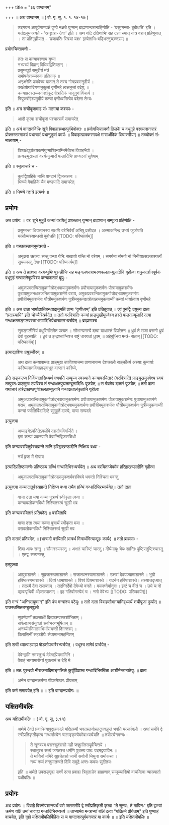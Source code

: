 +++
title = "३६ वाग्दानम्"

+++
॥ अथ वाग्दानम् ॥ ( बो. गृ. सू. १. १. १४-१७ ) 

> उदगयन आपूर्यमाणपक्षे पुण्ये नक्षत्रे युग्मान् ब्राह्मणान्वरान्प्रहिणोति - 'प्रसुग्मन्ता॰ बुबोधति' इति । यतोऽनुमन्त्रयते - 'अनृक्षरा॰ देवाः' इति । अथ यदि दक्षिणाभिः सह दत्ता स्यात् नात्र वरान् प्रहिणुयात् । तां प्रतिगृह्णीयात् - 'प्रजापतिः स्त्रियां यशः' इत्येताभिः षड्भिरनुच्छन्दसम् ॥

प्रयोगचिन्तामणौ - 

> ततः स कन्यावरणाय युग्मा  
नभ्यर्च्य विप्रान् विधिवद्विशिष्टान् ।  
प्रसुग्मपूर्वं समुदीर्य मंत्रं  
सम्प्रेषयेत्तज्जनकं प्रतिप्राक् ॥  
अनृक्षरेति प्रजपेच्च यातान् ते तस्य गोत्रप्रवरानुदीर्य ।  
वरर्क्षयोगादिगणानुकूलां वृणीमहे त्वत्तनुजां वदेयुः ॥  
कन्याप्रदस्तज्जननर्क्षकूटगोत्रादिकं चानुगुणं विचार्य ।  
त्रिपूरुषोद्देश्यमुदीर्य कन्यां वृणीध्वमित्येव वदेत्स तेभ्यः 

इति ॥ अत्र शचीपूजामाह सं॰ मालायां कश्यपः - 

> आदौ कृत्वा शचीपूजां पश्चात्सर्वं समाचरेत्

इति ॥ अयं वाग्दानविधिः सूत्रे विवाहारम्भात्पूर्वमेवोक्तः ॥ प्रयोगचिन्तामणौ तिलके च वधूगृहे वरगमनानन्तरं प्रोक्तस्तस्मादयं यथाचारं यथानुकूलं कार्यः ॥ विवाहात्प्राक्करणपक्षे मासार्क्षदिकं विचारणीयम् ॥ तच्चोक्तं सं॰ मालायाम् - 

> विश्वर्क्षपूर्वात्रयकर्णयुग्माश्विन्यग्निमैत्रैश्च विवाहभैर्वा ।  
प्रत्यङ्मुखस्तां वरयेत्कुमारीं फलादिभिः प्राग्वदनां सुवेषाम्

इति ॥ स्मृत्यन्तरे च - 

> कुर्याद्वैवाहिके मासि वाग्दानं द्विजसत्तमः ।  
धिष्ण्ये वैवाहिके चैव मण्डपादि समाचरेत्

इति ॥ धिष्ण्ये नक्षत्रे इत्यर्थः ॥

## प्रयोगः

अथ प्रयोगः ॥ वरः शुभे मुहूर्ते कन्यां वरयितुं प्रशस्तान् युग्मान् ब्राह्मणान् सम्पूज्य प्रहिणोति - 

> प्रसुग्मन्ता धियसानस्य सक्षणि वरेभिर्वराँ अभिषु प्रसीदत । अस्माकमिन्द्र उभयं जुजोषति यत्सौम्यस्यान्धसो बुबोधति
[[TODO: परिष्कार्यम्]]

इति ॥ गच्छतस्ताननुमंत्रयते - 

> अनृक्षरा ऋजवः सन्तु पन्था येभिः सखायो यन्ति नो वरेयम् । समर्यमा संभगो नो निनीयात्सञ्जास्पत्यँ सुयममस्तु देवाः
[[TODO: परिष्कार्यम्]]

इति ॥ अथ ते ब्राह्मणा वरबन्धुभिः पुरन्ध्रीभिः सह मङ्गलवस्त्राभरणफलताम्बूलादीनि गृहीत्वा शकुनदर्शनपूर्वकं वधूगृहं गत्वासनेषूपविश्य कन्यादातारं ब्रूयुः - 

> अमुकप्रवरान्वितामुकगोत्रोद्भवायामुकशर्मणः प्रपौत्रायामुकशर्मणः 
पौत्रायामुकशर्मणः पुत्रायामुकनक्षत्रजनितायामुकशर्मणे वराय, अमुकप्रवरान्वितामुकगोत्रोद्भवाममुकशर्मणः प्रपौत्रीममुकशर्मणः 
पौत्रीममुकशर्मणः पुत्रीममुकनक्षत्रोत्पन्नाममुकनाम्नीं कन्यां भार्यात्वाय वृणीमहे

इति ॥ अथ दाता भार्याज्ञातिबन्ध्वाद्यनुमतिं प्राप्य “वृणीध्वम्” इति प्रतिब्रूयात् ॥ एवं पुनर्द्विः प्रयुज्य दाता “प्रदास्यामि” इति चोच्चैस्त्रिर्वदेत् ॥ ततो वरपित्रादिः कन्यां प्राङ्मुखीमुपवेश्य हस्ते फलताम्बूलादि दत्वा गन्धाक्षतमङ्गलवस्त्राभरणादिभिर्यथाचारमभ्यर्चयेत् ॥ ब्राह्मणाश्च 

> सुमङ्गलीरियं वधूरिमाँसमेत पश्यत । सौभाग्यमस्यै दत्वा याथास्तं विपरेतन ॥ ध्रुवं ते राजा वरुणो ध्रुवं देवो बृहस्पतिः । ध्रुवं त इन्द्रश्चाग्निश्च राष्ट्रं धारयतां ध्रुवम् ॥ अहेबुध्निय मन्त्रं॰ सताम्
[[TODO: परिष्कार्यम्]]

इत्याद्याशिषः प्रयुञ्जीरन् ॥ 

> अथ दाता कन्यावामतः प्राङ्मुख उपविश्याचम्य प्राणानायम्य देशकालौ सङ्कीर्त्य अस्याः कुमार्याः करिष्यमाणविवाहाङ्गभूतं वाग्दानं करिष्ये, 

इति सङ्कल्प्य निर्विघ्नतासिध्यर्थं गणपतिं सम्पूज्य स्वस्थाने कन्यावरयितारं (वरपित्रादिं) प्राङ्मुखमुपवेश्य स्वयं तत्पुरतः प्राङ्मुख उपविश्य तं गन्धाक्षतपुष्पताम्बूलादिभिः पूजयेत् ॥ स चैवमेव दातारं पूजयेत् ॥ ततो दाता यथाचारं हरिद्राखण्डपूगीफलताम्बूलानि गन्धाक्षतालंकृतानि गृहीत्वा 

> अमुकप्रवरान्वितामुकगोत्रोद्भवायामुकशर्मणः प्रपौत्रायामुकशर्मणः पौत्रायामुकशर्मणः पुत्रायामुकशर्मणे वराय, अमुकप्रवरान्वितामुकगोत्रोद्भवाममुकशर्मणः प्रपौत्रीममुकशर्मणः पौत्रीममुकशर्मणः पुत्रीममुकनाम्नीं कन्यां ज्योतिर्विदादिष्टे सुमुहूर्ते दास्ये, वाचा सम्पददे

इत्युक्त्वा 

> अव्यङ्गेऽपतितेऽक्लीबे दशदोषविवर्जिते ।  
इमां कन्यां प्रदास्यामि देवाग्निद्विजसन्निधौ

इति कन्यावरयितुर्वस्त्रप्रान्ते तानि हरिद्राखण्डादीनि निक्षिप्य बध्वा -

>  नर्य॑ प्र॒जां मे॑ गोपाय

इत्यादिप्रतिष्ठामन्त्रैः प्रतिष्ठाप्य ग्रन्थिं गन्धादिभिरभ्यर्चयेत् ॥ अथ वरयिताप्येवमेव हरिद्राखण्डादीनि गृहीत्वा 

> अमुकप्रवरान्वितामुकगोत्रोत्पन्नामुकशर्मवरविषये भवन्तो निश्चिता भवन्तु

इत्युक्त्वा कन्यादातुर्वस्त्रप्रान्ते निक्षिप्य बध्वा तथैव ग्रन्थिं गन्धादिभिरभ्यर्चयेत्॥ ततो दाता 

> वाचा दत्ता मया कन्या पुत्रार्थं स्वीकृता त्वया ।  
कन्यावलोकनविधौ निश्चितस्त्वं सुखी भव

इति कन्यावरयितारं प्रतिवदेत् ॥ वरयितापि 

> वाचा दत्ता त्वया कन्या पुत्रार्थं स्वीकृता मया ।  
वरावलोकनविधौ निश्चितस्त्वं सुखी भव

इति दातारं प्रतिवदेत् ॥ (भ्रात्रादौ वरयितरि भ्रात्रर्थं मित्रार्थमित्याद्यूहः कार्यः) ॥ ततो ब्राह्मणाः -

> शिवा आपः सन्तु । सौमनस्यमस्तु । अक्षतं चारिष्टं चास्तु। दीर्घमायुः श्रेयः शान्तिः पुष्टिस्तुष्टिश्चास्तु । एतद्वः सत्यमस्तु 

इत्युक्त्वा 

> आयुराशास्ते । सुप्रजास्त्वमाशास्ते । सजातवनस्यामाशास्ते । उत्तरां देवयज्यामाशास्ते । भूयो हविष्करणमाशास्ते । दिव्यं धामाशास्ते । विश्वं प्रियमाशास्ते । यदनेन हविषाशास्ते। तस्यात्तदृध्यात् । तदस्मै देवा रासन्ताम् । तदग्निर्देवो देवेभ्यो वनते । वयमग्नेर्मानुषाः। इष्टं च वीतं च । उभे च नो द्यावापृथिवी अँहसस्पाताम् । इह गतिर्वामस्येदं च । नमो देवेभ्यः
[[TODO: परिष्कार्यम्]]

इति मन्त्रं "अग्निरायुष्मान्” इति पंच मन्त्रांश्च पठेयुः ॥ ततो दाता विवाहसौभाग्याभिवृध्यर्थं शचीपूजां कुर्यात् ॥ पात्रस्थसिततण्डुलपुञ्चे 

> सुवर्णवर्णां कञ्जाक्षीं दिव्यस्रग्वस्त्रशोभिताम् ।  
सर्वलक्षणसंयुक्तां सर्वाभरणभूषिताम् ॥  
अनर्घ्यमणिमालाभिर्भासयन्तीं दिगन्तरम् ।  
विलासिनीं सहस्रौघैः सेव्यमानामहर्निशम् 

इति शचीं ध्यात्वाऽवाह्य षोडशोपचारैरभ्यर्चयेत् । वधूश्च तामेवं प्रार्थयेत् -

> देवेन्द्राणि नमस्तुभ्यं देवेन्द्रप्रियभामिनि ।  
वैवाहं भाग्यमारोग्यं पुत्रलाभं च देहि मे

इति ॥ ततः पुरन्ध्र्यो नीराजनादिमाङ्गलिकं कुर्युर्विप्राश्च गन्धादिभिरर्चिता आशीर्मन्त्रान्पठेयुः ॥ दाता 

> अनेन वाग्दानकर्मणा श्रीपरमेश्वरः प्रीयताम्

इति कर्म समापयेत् इति ॥ ॥ इति वाग्दानप्रयोगः ॥

## यक्षितमीबलिः

अथ यक्षितमीबलिः ॥ ( बो. गृ. सू. ३.११) 

> अथेमे देवते प्रबाधिन्यावुद्वाहकाले यक्षितम्यौ भवतस्तयोस्तदुपक्लॄप्तं भवति यत्सर्पबलौ । अपां समीपे द्वे स्त्रीप्रतिकृतीकृत्य गन्धर्माल्येन चालङ्कृत्यैवमेवाभ्यर्चयति ॥ तयोरर्चनमन्त्रः -
>
>> ते सूनवस्व पसस्सुदंससो मही जज्ञुर्मातरापूर्वचित्तये ।  
स्थातुश्च सत्यं जगतश्च धर्मणि पुत्रस्य पाथः पदमद्वयाविनः ॥  
ते मायिनो ममिरे सुप्रचेतसो जामी सयोनी मिथुना समोकसा ।  
नव्यं नव्यं तन्तुमातन्वते दिवि समुद्रे अन्तः कवयः सुदीतयः
>
> इति ॥ अथैते उपसङ्गृह्य पार्श्वे दत्वा प्रवाह्य त्रिवृतान्नेन ब्राह्मणान् सम्पूज्याशिषो वाचयित्वा व्याख्यातो यक्षीबलिः ॥

## प्रयोगः

अथ प्रयोगः ॥ विवाहे विघ्नोपशान्त्यर्थं वरो जलसमीपे द्वे स्त्रीप्रतिकृती कृत्वा "ते सूनवः, ते मायिनः" इति द्वाभ्यां क्रमेण यक्षिं तमां चावाह्य गन्धादिभिरभ्यर्च्य ॥ ताभ्यामेव मन्त्राभ्यां बलिं दत्वा “यक्षितमे प्रीयेताम्" इति पुण्याहं वाचयेत्, इति गृह्ये यक्षितमीबलिर्विहितः स च वाग्दानात्पूर्वमनन्तरं वा कार्यः ॥ ॥ इति यक्षितमीबलिः ॥